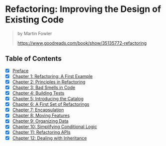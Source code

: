 # Refactoring: Improving the Design of Existing Code

> by Martin Fowler
>
> <https://www.goodreads.com/book/show/35135772-refactoring>

## Table of Contents

- [x] [Preface](00_preface)
- [x] [Chapter 1: Refactoring: A First Example](01_a_first_example)
- [x] [Chapter 2: Principles in Refactoring](02_principles_in_refactoring)
- [x] [Chapter 3: Bad Smells in Code](03_bad_smells_in_code)
- [x] [Chapter 4: Building Tests](04_building_tests)
- [x] [Chapter 5: Introducing the Catalog](05_introducing_the_catalog)
- [x] [Chapter 6: A First Set of Refactorings](06_a_first_set_of_refactorings)
- [x] [Chapter 7: Encapsulation](07_encapsulation)
- [x] [Chapter 8: Moving Features](08_moving_features)
- [x] [Chapter 9: Organizing Data](09_organizing_data)
- [x] [Chapter 10: Simplifying Conditional Logic](10_simplifying_conditional_logic)
- [x] [Chapter 11: Refactoring APIs](11_refactoring_apis)
- [x] [Chapter 12: Dealing with Inheritance](12_dealing_with_inheritance)
